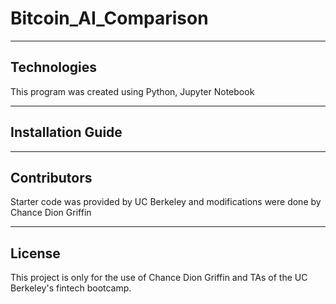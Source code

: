 # Bitcoin_AI_Comparison

---

## Technologies

This program was created using Python, Jupyter Notebook

---

## Installation Guide


---

## Contributors

Starter code was provided by UC Berkeley and modifications were done by Chance Dion Griffin

---

## License

This project is only for the use of Chance Dion Griffin and TAs of the UC Berkeley's fintech bootcamp.
